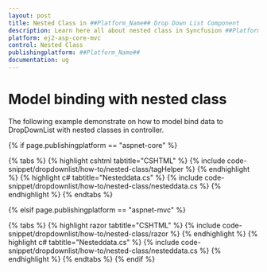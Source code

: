 ```yaml
---
layout: post
title: Nested Class in ##Platform_Name## Drop Down List Component
description: Learn here all about nested class in Syncfusion ##Platform_Name## Drop Down List component of Syncfusion Essential JS 2 and more.
platform: ej2-asp-core-mvc
control: Nested Class
publishingplatform: ##Platform_Name##
documentation: ug
---
```



# Model binding with nested class

The following example demonstrate on how to model bind data to DropDownList with nested classes in controller.

{% if page.publishingplatform == "aspnet-core" %}

{% tabs %}
{% highlight cshtml tabtitle="CSHTML" %}
{% include code-snippet/dropdownlist/how-to/nested-class/tagHelper %}
{% endhighlight %}
{% highlight c# tabtitle="Nesteddata.cs" %}
{% include code-snippet/dropdownlist/how-to/nested-class/nesteddata.cs %}
{% endhighlight %}
{% endtabs %}

{% elsif page.publishingplatform == "aspnet-mvc" %}

{% tabs %}
{% highlight razor tabtitle="CSHTML" %}
{% include code-snippet/dropdownlist/how-to/nested-class/razor %}
{% endhighlight %}
{% highlight c# tabtitle="Nesteddata.cs" %}
{% include code-snippet/dropdownlist/how-to/nested-class/nesteddata.cs %}
{% endhighlight %}
{% endtabs %}
{% endif %}

